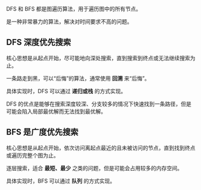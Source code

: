 <!--
 * @Author: kaic
 * @Date: 2023-04-20 18:53:58
 * @LastEditors: kylechandev kylechan47@gmail.com
 * @LastEditTime: 2023-04-20 19:42:56
 * Copyright (c) 2023 by kylechandev kylechan47@gmail.com, All Rights Reserved.
-->

DFS 和 BFS 都是图遍历算法，用于遍历图中的所有节点。

是一种非常暴力的算法，解决对时间要求不高的问题。

## DFS 深度优先搜索

核心思想是从起点开始，尽可能地向深处搜索，直到搜索到终点或无法继续搜索为止。

一条路走到黑，可以“后悔”的算法，通常使用 **回溯** 来“后悔”。

具体实现时，DFS 可以通过 **递归或栈** 的方式实现。

DFS 的优点是能够在搜索深度较深、分支较多的情况下快速找到一条路径，但是可能会陷入局部最优解而无法找到最优解。

## BFS 是广度优先搜索

核心思想是从起点开始，依次访问离起点最近的且未被访问的节点，直到找到终点或遍历完整个图为止。

逐层搜索，适合 **最短、最少** 之类的问题，但是可能会占用较多的内存空间。

具体实现时，BFS 可以通过 **队列** 的方式实现。

